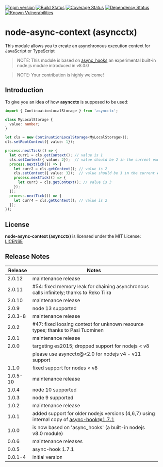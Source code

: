 [![npm version](https://badge.fury.io/js/asyncctx.svg)](https://badge.fury.io/js/asyncctx)
[![Build Status](https://api.travis-ci.org/gms1/node-async-context.svg?branch=master)](https://travis-ci.org/gms1/node-async-context)
[![Coverage Status](https://coveralls.io/repos/github/gms1/node-async-context/badge.svg?branch=master)](https://coveralls.io/github/gms1/node-async-context?branch=master)
[![Dependency Status](https://david-dm.org/gms1/node-async-context.svg)](https://david-dm.org/gms1/node-async-context)
[![Known Vulnerabilities](https://snyk.io/test/github/gms1/node-async-context/badge.svg)](https://snyk.io/test/github/gms1/node-async-context)

# node-async-context (asyncctx)

This module allows you to create an asynchronous execution context for JavaScript or TypeScript

> NOTE: This module is based on [async_hooks](https://github.com/nodejs/node/blob/master/doc/api/async_hooks.md) an experimental built-in node.js module introduced in v8.0.0

> NOTE: Your contribution is highly welcome!

## Introduction

To give you an idea of how **asyncctx** is supposed to be used:

```TypeScript
import { ContinuationLocalStorage } from 'asyncctx';

class MyLocalStorage {
  value: number;
}

let cls = new ContinuationLocalStorage<MyLocalStorage>();
cls.setRootContext({ value: 1});

process.nextTick(() => {
  let curr1 = cls.getContext(); // value is 1
  cls.setContext({ value: 2});  // value should be 2 in the current execution context and below
  process.nextTick(() => {
    let curr2 = cls.getContext(); // value is 2
    cls.setContext({ value: 3});  // value should be 3 in the current execution context and below
    process.nextTick(() => {
      let curr3 = cls.getContext(); // value is 3
    });
  });
  process.nextTick(() => {
    let curr4 = cls.getContext(); // value is 2
  });
});
```

## License

**node-async-context (asyncctx)** is licensed under the MIT License:
[LICENSE](./LICENSE)

## Release Notes

| Release  | Notes                                                                                   |
| -------- | --------------------------------------------------------------------------------------- |
| 2.0.12   | maintenance release                                                                     |
| 2.0.11   | #54: fixed memory leak for chaining asynchronous calls infinitely; thanks to Reko Tiira |
| 2.0.10   | maintenance release                                                                     |
| 2.0.9    | node 13 supported                                                                       |
| 2.0.3-8  | maintenance release                                                                     |
| 2.0.2    | #47: fixed loosing context for unknown resource types; thanks to Pasi Tuominen          |
| 2.0.1    | maintenance release                                                                     |
| 2.0.0    | targeting es2015; dropped support for nodejs < v8                                       |
|          | please use asyncctx@<2.0 for nodejs v4 - v11 support                                    |
| 1.1.0    | fixed support for nodes < v8                                                            |
| 1.0.5-10 | maintenance release                                                                     |
| 1.0.4    | node 10 supported                                                                       |
| 1.0.3    | node 9 supported                                                                        |
| 1.0.2    | maintenance release                                                                     |
| 1.0.1    | added support for older nodejs versions (4,6,7) using internal copy of async-hook@1.7.1 |
| 1.0.0    | is now based on 'async_hooks' (a built-in nodejs v8.0 module)                           |
| 0.0.6    | maintenance releases                                                                    |
| 0.0.5    | async-hook 1.7.1                                                                        |
| 0.0.1-4  | initial version                                                                         |

